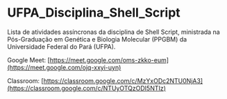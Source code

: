 # UFPA_Disciplina_Shell_Script
Lista de atividades assíncronas da disciplina de Shell Script, ministrada na Pós-Graduação em Genética e Biologia Molecular (PPGBM) da Universidade Federal do Pará (UFPA).

Google Meet: [https://meet.google.com/oms-zkko-eum](https://meet.google.com/ojq-xxyi-uyn)

Classroom: [https://classroom.google.com/c/MzYxODc2NTU0NjA3](https://classroom.google.com/c/NTUyOTQzODI5NTIz)
